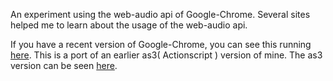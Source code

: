 An experiment using the web-audio api of Google-Chrome. Several sites helped me to learn about the usage of the web-audio api.

If you have a recent version of Google-Chrome, you can see this running
[here](http://jarav.github.io/webaudio/beats/beats.html).
This is a port of an earlier as3( Actionscript ) version of mine. The as3 version can be seen [here](http://www.physics101online.com/physics101/draft/beats).
